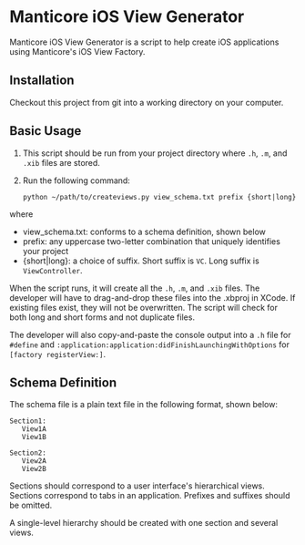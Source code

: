 Manticore iOS View Generator
============================

Manticore iOS View Generator is a script to help create iOS applications using Manticore's iOS View Factory.

Installation
------------

Checkout this project from git into a working directory on your computer.

Basic Usage
-----------

1. This script should be run from your project directory where `.h`, `.m`, and `.xib` files are stored.

2. Run the following command:

    `python ~/path/to/createviews.py view_schema.txt prefix {short|long}`

where

  * view_schema.txt: conforms to a schema definition, shown below
  * prefix: any uppercase two-letter combination that uniquely identifies your project
  * {short|long}: a choice of suffix. Short suffix is `VC`. Long suffix is `ViewController`.

When the script runs, it will create all  the `.h`, `.m`, and `.xib` files. The developer will have 
to drag-and-drop these files into the .xbproj in XCode. If existing files exist, they will not be
overwritten. The script will check for both long and short forms and not duplicate files.

The developer will also copy-and-paste the console output into a `.h` file for `#define` and 
`:application:application:didFinishLaunchingWithOptions` for `[factory registerView:]`.

Schema Definition
-----------------

The schema file is a plain text file in the following format, shown below:

    Section1:
       View1A
       View1B

    Section2:
       View2A
       View2B

Sections should correspond to a user interface's hierarchical views. Sections correspond to tabs in an application. Prefixes and suffixes should be omitted.

A single-level hierarchy should be created with one section and several views.

